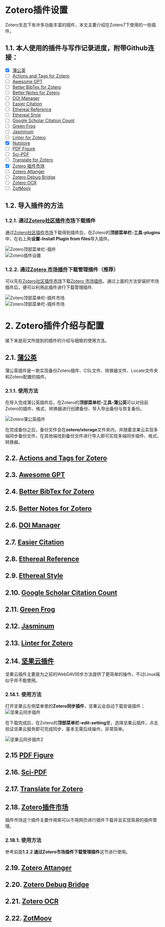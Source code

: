 # Zotero插件设置
Zotero生态下有许多功能丰富的插件，本文主要介绍在Zotero7下使用的一些插件。

## 1.1. 本人使用的插件与写作记录进度，附带Github连接：
- [x] [蒲公英](https://github.com/l0o0/tara/releases/download/v1.0.7/tara.xpi)
- [ ] [Actions and Tags for Zotero](https://github.com/windingwind/zotero-actions-tags/releases/download/v2.1.1/actions-and-tags-for-zotero.xpi)
- [ ] [Awesome GPT](https://gitee.com/MuiseDestiny/plugins/raw/master/zotero-gpt.xpi)
- [ ] [Better BibTex for Zotero](https://github.com/retorquere/zotero-better-bibtex/releases/download/v7.0.36/zotero-better-bibtex-7.0.36.xpi)
- [ ] [Better Notes for Zotero](https://github.com/windingwind/zotero-better-notes/releases/download/v2.5.1/better-notes-for-zotero.xpi)
- [ ] [DOI Manager](https://github.com/bwiernik/zotero-shortdoi/releases/download/v1.5.0/zotero-doi-manager-1.5.0.xpi)
- [ ] [Easier Citation](https://github.com/MuiseDestiny/zotero-citation/releases/download/0.5.0/zotero-citation.xpi)
- [ ] [Ethereal Reference](https://gitee.com/MuiseDestiny/plugins/raw/master/zotero-reference.xpi)
- [ ] [Ethereal Style](https://gitee.com/MuiseDestiny/plugins/raw/master/zotero-style.xpi)
- [ ] [Google Scholar Citation Count](https://github.com/justinribeiro/zotero-google-scholar-citation-count/releases/download/v4.3.0/zotero-google-scholar-citation-count-4.3.0.xpi)
- [ ] [Green Frog](https://github.com/redleafnew/zotero-updateifsE/releases/download/v0.20.2/green-frog.xpi)
- [ ] [Jasminum](https://github.com/l0o0/jasminum/releases/download/v1.1.17/jasminum_1.1.17.xpi)
- [ ] [Linter for Zotero](https://github.com/northword/zotero-format-metadata/releases/download/v1.24.5/linter-for-zotero.xpi)
- [x] [Nutstore](https://github.com/nutstore/zotero-plugin-nutstore/releases/download/v2.0.2/nutstore.xpi)
- [ ] [PDF Figure](https://github.com/MuiseDestiny/zotero-figure/releases/download/0.2.6/zotero-figure.xpi)
- [ ] [Sci-PDF](https://github.com/syt2/zotero-scipdf/releases/download/V1.3.0/sci-pdf.xpi)
- [ ] [Translate for Zotero](https://github.com/windingwind/zotero-pdf-translate/releases/download/v2.2.16/translate-for-zotero.xpi)
- [x] [Zotero 插件市场](https://github.com/syt2/zotero-addons/releases/download/V2.1.1/zotero-addons.xpi)
- [ ] [Zotero Attanger](https://github.com/MuiseDestiny/zotero-attanger/releases/download/1.3.5/zotero-attanger.xpi)
- [ ] [Zotero Debug Bridge](https://github.com/retorquere/zotero-better-bibtex/releases/download/debug-bridge/debug-bridge-1.0.xpi)
- [ ] [Zotero OCR](https://github.com/UB-Mannheim/zotero-ocr/releases/download/0.9.2/zotero-ocr-0.9.2.xpi)
- [ ] [ZotMoov](https://github.com/wileyyugioh/zotmoov/releases/download/1.2.21/zotmoov-1.2.21-fx.xpi)

## 1.2. 导入插件的方法
### 1.2.1. 通过[Zotero社区插件市场](https://zotero-chinese.com/plugins/)下载插件  
通过[Zotero社区插件市场](https://zotero-chinese.com/plugins/)下载得到插件后，在Zotero的**顶部菜单栏-工具-plugins**中，在右上角**设置-Install Plugin from files**导入插件。  

![Zotero顶部菜单栏-插件](./.img/1plugins.png "顶部菜单栏-工具-plugins")  
![Zotero插件设置](./.img/1pluginManager.png "设置-Install Plugin from files")

### 1.2.2. 通过[Zotero 市场插件](https://github.com/syt2/zotero-addons/releases/download/V2.1.1/zotero-addons.xpi)下载管理插件（推荐）
可以先在[Zotero社区插件市场](https://zotero-chinese.com/plugins/)下载[Zotero 市场插件](https://github.com/syt2/zotero-addons/releases/download/V2.1.1/zotero-addons.xpi)。通过上面的方法安装好市场插件后，便可以利用此插件进行下载管理插件.  

![Zotero顶部菜单栏-插件市场](./.img/1topMenu.png "顶部菜单栏-工具-插件市场")  
![Zotero顶部菜单栏-插件市场](./.img/1marketplugin.png "插件市场")

# 2. Zotero插件介绍与配置
接下来是前文所提到的插件的介绍与细致的使用方法。

## 2.1. [蒲公英](https://github.com/l0o0/tara/releases/download/v1.0.7/tara.xpi)
蒲公英插件是一款实现备份Zotero插件、CSL文件、转换器文件、Locate文件夹和Zotero配置的插件。

### 2.1.1. 使用方法
在导入完成蒲公英插件后，在Zotero的**顶部菜单栏-工具-蒲公英**可以对目前Zotero的插件、格式、转换器进行创建备份、导入导出备份与恢复备份。  

![Zotero蒲公英插件](./.img/1蒲公英.png "顶部菜单栏-工具-蒲公英")  

在完成备份之后，备份文件会在**zotero/storage**文件夹内，并随着坚果云实现多端同步备份文件，在其他端找到备份文件进行导入即可实现多端同步插件、格式、转换器。

## 2.2. [Actions and Tags for Zotero](https://github.com/windingwind/zotero-actions-tags/releases/download/v2.1.1/)

## 2.3. [Awesome GPT](https://gitee.com/MuiseDestiny/plugins/raw/master/zotero-gpt.xpi)

## 2.4. [Better BibTex for Zotero](https://github.com/retorquere/zotero-better-bibtex/releases/download/v7.0.36/zotero-better-bibtex-7.0.36.xpi)

## 2.5. [Better Notes for Zotero](https://github.com/windingwind/zotero-better-notes/releases/download/v2.5.1/better-notes-for-zotero.xpi)

## 2.6. [DOI Manager](https://github.com/bwiernik/zotero-shortdoi/releases/download/v1.5.0/zotero-doi-manager-1.5.0.xpi)

## 2.7. [Easier Citation](https://github.com/MuiseDestiny/zotero-citation/releases/download/0.5.0/zotero-citation.xpi)

## 2.8. [Ethereal Reference](https://gitee.com/MuiseDestiny/plugins/raw/master/zotero-reference.xpi)

## 2.9. [Ethereal Style](https://gitee.com/MuiseDestiny/plugins/raw/master/zotero-style.xpi) 

## 2.10. [Google Scholar Citation Count](https://github.com/justinribeiro/zotero-google-scholar-citation-count/releases/download/v4.3.0/zotero-google-scholar-citation-count-4.3.0.xpi)

## 2.11. [Green Frog](https://github.com/redleafnew/zotero-updateifsE/releases/download/v0.20.2/green-frog.xpi)

## 2.12. [Jasminum](https://github.com/l0o0/jasminum/releases/download/v1.1.17/jasminum_1.1.17.xpi)

## 2.13. [Linter for Zotero](https://github.com/northword/zotero-format-metadata/releases/download/v1.24.5/linter-for-zotero.xpi)

## 2.14. [坚果云插件](https://github.com/nutstore/zotero-plugin-nutstore/releases/download/v2.0.2/nutstore.xpi)
坚果云插件主要是为之前的WebDAV同步方法提供了更简单的操作，不过Linux端似乎并不能使用。

### 2.14.1. 使用方法
打开坚果云左侧菜单里的**Zotero同步插件**，坚果云会自动下载安装插件；  
![坚果云同步插件](./.img/1nut1.png "Zotero同步插件")  

在下载完成后，在Zotero的**顶部菜单栏-edit-setting**里，选择坚果云插件，点击验证坚果云服务即可完成同步，基本无需后续操作，非常简单。  

![坚果云同步插件2](./.img/1nut2.png "Zotero同步设置")

## 2.15 [PDF Figure](https://github.com/MuiseDestiny/zotero-figure/releases/download/0.2.6/zotero-figure.xpi)

## 2.16. [Sci-PDF](https://github.com/syt2/zotero-scipdf/releases/download/V1.3.0/sci-pdf.xpi)

## 2.17. [Translate for Zotero](https://github.com/windingwind/zotero-pdf-translate/releases/download/v2.2.16/translate-for-zotero.xpi)

## 2.18. [Zotero插件市场](https://github.com/syt2/zotero-addons/releases/download/V2.1.1/zotero-addons.xpi)
插件市场这个插件主要作用索可以不用网页进行插件下载并且实现简易的插件管理。

### 2.18.1. 使用方法
参考前面**1.2.2 通过Zotero市场插件下载管理插件**这节进行使用。

## 2.19. [Zotero Attanger](https://github.com/MuiseDestiny/zotero-attanger/releases/download/1.3.5/zotero-attanger.xpi)

## 2.20. [Zotero Debug Bridge](https://github.com/retorquere/zotero-better-bibtex/releases/download/debug-bridge/debug-bridge-1.0.xpi)

## 2.21. [Zotero OCR](https://github.com/UB-Mannheim/zotero-ocr/releases/download/0.9.2/zotero-ocr-0.9.2.xpi)

## 2.22. [ZotMoov](https://github.com/wileyyugioh/zotmoov/releases/download/1.2.21/zotmoov-1.2.21-fx.xpi)
